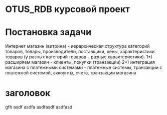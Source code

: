 # OTUS_RDB курсовой проект
# Постановка задачи
Интернет магазин (витрина) - иерархическая структура категорий товаров, товары, производители, поставщики, цены, характеристики товаров (у разных категорий товаров - разные характеристики). 
1*) расширяем магазин - клиенты, покупки (транзакции)
2*) интеграция магазина с платежными системами - платежные системы, транзакции с платежной системой, аккоунты, счета, транзакции магазина
# заголовок
<p>gfh asdf asdfa asdfasdf asdfasd </p>

